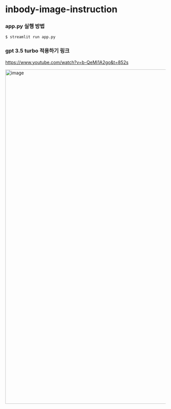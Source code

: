 # inbody-image-instruction


### app.py 실행 방법
```
$ streamlit run app.py
```


### gpt 3.5 turbo 적용하기 링크
https://www.youtube.com/watch?v=b-QeMi1A2go&t=852s


<img width="1050" alt="image" src="https://github.com/DeepHealth-Invader/inbody-image-instruction/assets/110027583/66e1d8da-409a-4771-9434-8dd86900e28a">
